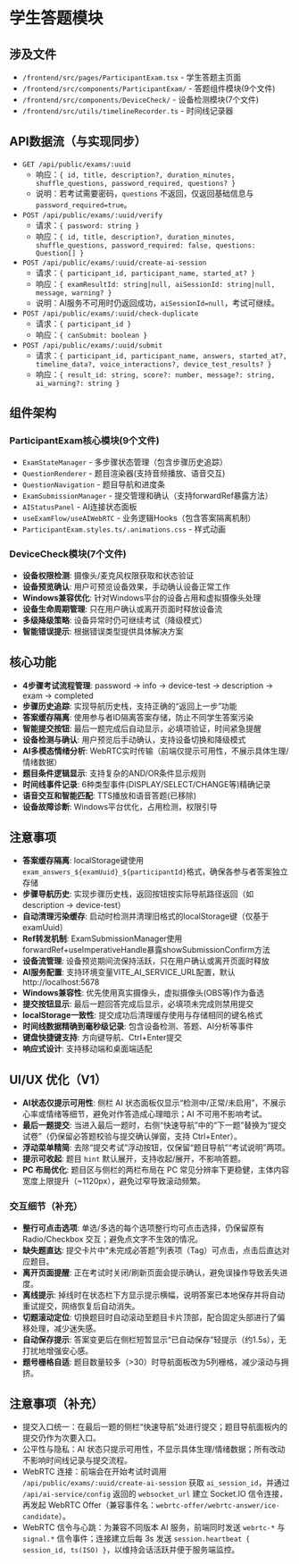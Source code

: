 # 学生答题模块

## 涉及文件
- `/frontend/src/pages/ParticipantExam.tsx` - 学生答题主页面
- `/frontend/src/components/ParticipantExam/` - 答题组件模块(9个文件)
- `/frontend/src/components/DeviceCheck/` - 设备检测模块(7个文件)
- `/frontend/src/utils/timelineRecorder.ts` - 时间线记录器

## API数据流（与实现同步）
- `GET /api/public/exams/:uuid`
  - 响应：`{ id, title, description?, duration_minutes, shuffle_questions, password_required, questions? }`
  - 说明：若考试需要密码，`questions` 不返回，仅返回基础信息与 `password_required=true`。
- `POST /api/public/exams/:uuid/verify`
  - 请求：`{ password: string }`
  - 响应：`{ id, title, description?, duration_minutes, shuffle_questions, password_required: false, questions: Question[] }`
- `POST /api/public/exams/:uuid/create-ai-session`
  - 请求：`{ participant_id, participant_name, started_at? }`
  - 响应：`{ examResultId: string|null, aiSessionId: string|null, message, warning? }`
  - 说明：AI服务不可用时仍返回成功，`aiSessionId=null`，考试可继续。
- `POST /api/public/exams/:uuid/check-duplicate`
  - 请求：`{ participant_id }`
  - 响应：`{ canSubmit: boolean }`
- `POST /api/public/exams/:uuid/submit`
  - 请求：`{ participant_id, participant_name, answers, started_at?, timeline_data?, voice_interactions?, device_test_results? }`
  - 响应：`{ result_id: string, score?: number, message?: string, ai_warning?: string }`

## 组件架构
### ParticipantExam核心模块(9个文件)
- `ExamStateManager` - 多步骤状态管理（包含步骤历史追踪）
- `QuestionRenderer` - 题目渲染器(支持音频播放、语音交互)
- `QuestionNavigation` - 题目导航和进度条
- `ExamSubmissionManager` - 提交管理和确认（支持forwardRef暴露方法）
- `AIStatusPanel` - AI连接状态面板
- `useExamFlow/useAIWebRTC` - 业务逻辑Hooks（包含答案隔离机制）
- `ParticipantExam.styles.ts/.animations.css` - 样式动画

### DeviceCheck模块(7个文件)  
- **设备权限检测**: 摄像头/麦克风权限获取和状态验证
- **设备预览确认**: 用户可预览设备效果，手动确认设备正常工作
- **Windows兼容优化**: 针对Windows平台的设备占用和虚拟摄像头处理
- **设备生命周期管理**: 只在用户确认或离开页面时释放设备流
- **多级降级策略**: 设备异常时仍可继续考试（降级模式）
- **智能错误提示**: 根据错误类型提供具体解决方案

## 核心功能
- **4步骤考试流程管理**: password → info → device-test → description → exam → completed
- **步骤历史追踪**: 实现导航历史栈，支持正确的“返回上一步”功能
- **答案缓存隔离**: 使用参与者ID隔离答案存储，防止不同学生答案污染
- **智能提交按钮**: 最后一题完成后自动显示，必填项验证，时间紧急提醒
- **设备检测与确认**: 用户预览后手动确认，支持设备切换和降级模式
- **AI多模态情绪分析**: WebRTC实时传输（前端仅提示可用性，不展示具体生理/情绪数据）
- **题目条件逻辑显示**: 支持复杂的AND/OR条件显示规则  
- **时间线事件记录**: 6种类型事件(DISPLAY/SELECT/CHANGE等)精确记录
- **语音交互和智能匹配**: TTS播放和语音答题(已移除)
- **设备故障诊断**: Windows平台优化，占用检测，权限引导

## 注意事项
- **答案缓存隔离**: localStorage键使用`exam_answers_${examUuid}_${participantId}`格式，确保各参与者答案独立存储
- **步骤导航历史**: 实现步骤历史栈，返回按钮按实际导航路径返回（如 description → device-test）
- **自动清理污染缓存**: 启动时检测并清理旧格式的localStorage键（仅基于examUuid）
- **Ref转发机制**: ExamSubmissionManager使用forwardRef+useImperativeHandle暴露showSubmissionConfirm方法
- **设备流管理**: 设备预览期间流保持活跃，只在用户确认或离开页面时释放
- **AI服务配置**: 支持环境变量VITE_AI_SERVICE_URL配置，默认http://localhost:5678
- **Windows兼容性**: 优先使用真实摄像头，虚拟摄像头(OBS等)作为备选
- **提交按钮显示**: 最后一题回答完成后显示，必填项未完成则禁用提交
- **localStorage一致性**: 提交成功后清理缓存使用与存储相同的键名格式
- **时间线数据精确到毫秒级记录**: 包含设备检测、答题、AI分析等事件
- **键盘快捷键支持**: 方向键导航、Ctrl+Enter提交
- **响应式设计**: 支持移动端和桌面端适配

## UI/UX 优化（V1）
- **AI状态仅提示可用性**: 侧栏 AI 状态面板仅显示“检测中/正常/未启用”，不展示心率或情绪等细节，避免对作答造成心理暗示；AI 不可用不影响考试。
- **最后一题提交**: 当进入最后一题时，右侧“快速导航”中的“下一题”替换为“提交试卷”（仍保留必答题校验与提交确认弹窗，支持 Ctrl+Enter）。
- **浮动菜单精简**: 去除“提交考试”浮动按钮，仅保留“题目导航”“考试说明”两项。
- **提示可收起**: 题目 `hint` 默认展开，支持收起/展开，不影响答题。
- **PC 布局优化**: 题目区与侧栏的两栏布局在 PC 常见分辨率下更稳健，主体内容宽度上限提升（~1120px），避免过窄导致滚动频繁。

### 交互细节（补充）
- **整行可点击选项**: 单选/多选的每个选项整行均可点击选择，仍保留原有 Radio/Checkbox 交互；避免点文字不生效的情况。
- **缺失题直达**: 提交卡片中“未完成必答题”列表项（Tag）可点击，点击后直达对应题目。
- **离开页面提醒**: 正在考试时关闭/刷新页面会提示确认，避免误操作导致丢失进度。
- **离线提示**: 掉线时在状态栏下方显示提示横幅，说明答案已本地保存并将自动重试提交，网络恢复后自动消失。
- **切题滚动定位**: 切换题目时自动滚动至题目卡片顶部，配合固定头部进行了偏移处理，减少迷失感。
- **自动保存提示**: 答案变更后在侧栏短暂显示“已自动保存”轻提示（约1.5s），无打扰地增强安心感。
- **题号栅格自适**: 题目数量较多（>30）时导航面板改为5列栅格，减少滚动与拥挤。

## 注意事项（补充）
- 提交入口统一：在最后一题的侧栏“快速导航”处进行提交；题目导航面板内的提交仍作为次要入口。
- 公平性与隐私：AI 状态只提示可用性，不显示具体生理/情绪数据；所有改动不影响时间线记录与提交流程。
- WebRTC 连接：前端会在开始考试时调用 `/api/public/exams/:uuid/create-ai-session` 获取 `ai_session_id`，并通过 `/api/ai-service/config` 返回的 `websocket_url` 建立 Socket.IO 信令连接，再发起 WebRTC Offer（兼容事件名：`webrtc-offer/webrtc-answer/ice-candidate`）。
 - WebRTC 信令与心跳：为兼容不同版本 AI 服务，前端同时发送 `webrtc-*` 与 `signal.*` 信令事件；连接建立后每 3s 发送 `session.heartbeat { session_id, ts(ISO) }`，以维持会话活跃并便于服务端监控。
